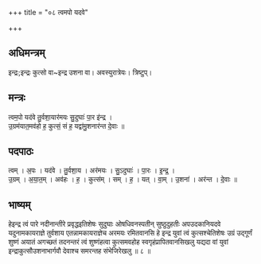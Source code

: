 +++
title = "०८ त्वमपो यदवे"

+++
## अधिमन्त्रम्
इन्द्रः;इन्द्रः कुत्सो वा~इन्द्र उशना वा। अवस्युरात्रेयः। त्रिष्टुप्।

## मन्त्रः
त्वम॒पो यद॑वे तु॒र्वशा॒यार॑मयः सु॒दुघाः॑ पा॒र इ॑न्द्र ।  
उ॒ग्रम॑यात॒मव॑हो ह॒ कुत्सं॒ सं ह॒ यद्वा॑मु॒शनार॑न्त दे॒वाः ॥

## पदपाठः
त्वम् । अ॒पः । यद॑वे । तु॒र्वशा॒य । अर॑मयः । सु॒ऽदुघाः॑ । पा॒रः । इ॒न्द्र॒ ।  
उ॒ग्रम् । अ॒या॒त॒म् । अव॑हः । ह॒ । कुत्स॑म् । सम् । ह॒ । यत् । वा॒म् । उ॒शना॑ । अर॑न्त । दे॒वाः ॥

## भाष्यम्
हेइन्द्र त्वं पारे नदीनान्तीरे प्रवृद्धइतिशेषः सुदुघाः ओषधिवनस्पतीन् सुष्ठुदुहतीः अपउदकानियदवे यदुनामकायराज्ञे तुर्वशाय एतन्नामकायराज्ञेच अरमयः रमितवानसि हे इन्द्र युवां त्वं कुत्सश्चेतिशेषः उग्रं उद्गूर्णं शुष्णं अयातं अगच्छतं तदनन्तरं त्वं शुष्णंहत्वा कुत्समवहोह स्वगृहंप्रापितवानसिखलु यद्यदा वां युवां इन्द्राकुत्सौउशनाभार्गवौ देवाश्च समरन्तह संभेजिरेखलु ॥ ८ ॥